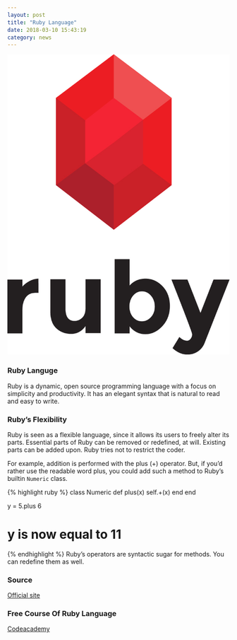 ```yaml
---
layout: post
title: "Ruby Language"
date: 2018-03-10 15:43:19
category: news
---
```

![image](/css/images/ruby.jpg)
<!-- <img src="/css/images/ruby.jpg" alt="" width="40%"> -->

### Ruby Languge

Ruby is a dynamic, open source programming language with a focus on simplicity and productivity. It has an elegant syntax that is natural to read and easy to write.

### Ruby’s Flexibility

Ruby is seen as a flexible language, since it allows its users to freely alter its parts. Essential parts of Ruby can be removed or redefined, at will. Existing parts can be added upon. Ruby tries not to restrict the coder.

For example, addition is performed with the plus (+) operator. But, if you’d rather use the readable word plus, you could add such a method to Ruby’s builtin `Numeric` class.

{% highlight ruby %}
class Numeric
  def plus(x)
    self.+(x)
  end
end

y = 5.plus 6
# y is now equal to 11
{% endhighlight %}
Ruby’s operators are syntactic sugar for methods. You can redefine them as well.

### Source
[Official site](https://www.ruby-lang.org/en/about/)

### Free Course Of Ruby Language
[Codeacademy](https://www.codecademy.com/learn/learn-ruby)